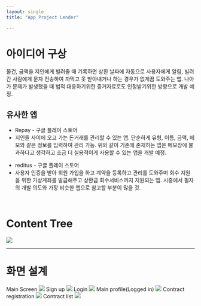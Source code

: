 ```yaml
---
layout: single
title: "App Project Lender"

---
```


<h1> 아이디어 구상 </h1>

물건, 금액을 지인에게 빌려줄 때 기록하면 상환 날짜에 자동으로 사용자에게 알림, 빌려간 사람에게 문자 전송하여 까먹고 못 받아내거나 하는 경우가 없게끔 도와주는 앱.
나아가 문제가 발생했을 때 법적 대응하기위한 증거자료로도 인정받기위한 방향으로 개발 예정.
<br />
## 유사한 앱
  - Repay - 구글 플레이 스토어
  - 지인들 사이에 오고 가는 돈거래를 관리할 수 있는 앱. 단순하게 유형, 이름, 금액, 메모와 같은 정보를 입력하여 관리 가능. 위와 같이 기존에 존재하는 앱은 메모장에 불과하다고 생각하고 조금 더 실용적이게 사용할 수 있는 앱을 개발 예정.
  + reditus - 구글 플레이 스토어
  + 사용자 인증을 받아 회원 가입을 하고 계약을 등록하고 관리를 도와주며 회수 지원을 위한 가상계좌를 발급해주고 상환금 회수서비스까지 지원되는 앱. 시중에서 필자의 개발 의도와 가장 비슷한 앱으로 참고할 부분이 많을 것.
<br>
<h1> Content Tree </h1>
<img src="https://user-images.githubusercontent.com/96991512/158811191-96266631-906c-4d46-9461-1d2eaef2f40d.jpg" />
<hr />
<h1> 화면 설계 </h1>
Main Screen
<img src="https://user-images.githubusercontent.com/96991512/161035509-3d425453-ec74-49c6-9562-10bd5c83e6e0.png"> 
Sign up 
<img src="https://user-images.githubusercontent.com/96991512/161035752-659f1d0a-fd80-4ea7-be00-9fbdff17bfd2.png">
Login
<img src="https://user-images.githubusercontent.com/96991512/161035617-ce630efb-fa27-4963-a867-fb002a899819.png">
Main profile(Logged in)
<img src="https://user-images.githubusercontent.com/96991512/161035755-35ecf59d-2e44-414b-99c8-7167854fefc9.png">
Contract registration
<img src ="https://user-images.githubusercontent.com/96991512/161035694-293a8ee2-0a2e-403e-b998-5679422a4edd.png">
Contract list
<img src="ttps://user-images.githubusercontent.com/96991512/161035757-9394a46a-f3e2-494f-a1e5-a5552b71432d.png">
